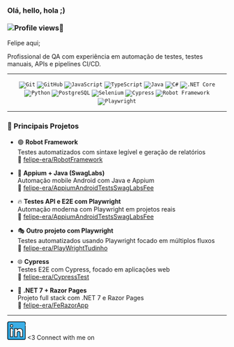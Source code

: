 ### Olá, hello, hola ;)  &nbsp;&nbsp;&nbsp;&nbsp;&nbsp;&nbsp;&nbsp;&nbsp;&nbsp;&nbsp;&nbsp;&nbsp;&nbsp;&nbsp;&nbsp;&nbsp;&nbsp;&nbsp;&nbsp;&nbsp;&nbsp;&nbsp;&nbsp;&nbsp;&nbsp;&nbsp;&nbsp;&nbsp;&nbsp;&nbsp;&nbsp;&nbsp;&nbsp;&nbsp;&nbsp;&nbsp;&nbsp;&nbsp;&nbsp;&nbsp;&nbsp;&nbsp;&nbsp;&nbsp;&nbsp;&nbsp;&nbsp;&nbsp;&nbsp;&nbsp;&nbsp;&nbsp;&nbsp;&nbsp;&nbsp;&nbsp;&nbsp;&nbsp;&nbsp;&nbsp;&nbsp;&nbsp;&nbsp;&nbsp;&nbsp;&nbsp;&nbsp;&nbsp;&nbsp;&nbsp;&nbsp;&nbsp;&nbsp;&nbsp;&nbsp;&nbsp;&nbsp;&nbsp;&nbsp;&nbsp;&nbsp;&nbsp;&nbsp;&nbsp;&nbsp;&nbsp;&nbsp;&nbsp;&nbsp;&nbsp;&nbsp;&nbsp;&nbsp;&nbsp;&nbsp;&nbsp;&nbsp;&nbsp;&nbsp;&nbsp;&nbsp;&nbsp;&nbsp;&nbsp;&nbsp;&nbsp;&nbsp;&nbsp;&nbsp;&nbsp;&nbsp;&nbsp;&nbsp;&nbsp;&nbsp;&nbsp;&nbsp;                             <a href="https://github.com/felipe-era"></a> <img href="https://github.com/felipe-era" src="https://komarev.com/ghpvc/?username=felipe-era&color=blueviolet" alt="Profile views"/>🚀

Felipe aqui;     

Profissional de QA com experiência em automação de testes, testes manuais, APIs e pipelines CI/CD.

---

<div align="center">
	<code><img width="50" src="https://raw.githubusercontent.com/marwin1991/profile-technology-icons/refs/heads/main/icons/git.png" alt="Git" title="Git"/></code>
	<code><img width="50" src="https://raw.githubusercontent.com/marwin1991/profile-technology-icons/refs/heads/main/icons/github.png" alt="GitHub" title="GitHub"/></code>
	<code><img width="50" src="https://raw.githubusercontent.com/marwin1991/profile-technology-icons/refs/heads/main/icons/javascript.png" alt="JavaScript" title="JavaScript"/></code>
	<code><img width="50" src="https://raw.githubusercontent.com/marwin1991/profile-technology-icons/refs/heads/main/icons/typescript.png" alt="TypeScript" title="TypeScript"/></code>
	<code><img width="50" src="https://raw.githubusercontent.com/marwin1991/profile-technology-icons/refs/heads/main/icons/java.png" alt="Java" title="Java"/></code>
	<code><img width="50" src="https://raw.githubusercontent.com/marwin1991/profile-technology-icons/refs/heads/main/icons/c%23.png" alt="C#" title="C#"/></code>
	<code><img width="50" src="https://raw.githubusercontent.com/marwin1991/profile-technology-icons/refs/heads/main/icons/_net_core.png" alt=".NET Core" title=".NET Core"/></code>
	<code><img width="50" src="https://raw.githubusercontent.com/marwin1991/profile-technology-icons/refs/heads/main/icons/python.png" alt="Python" title="Python"/></code>
	<code><img width="50" src="https://raw.githubusercontent.com/marwin1991/profile-technology-icons/refs/heads/main/icons/postgresql.png" alt="PostgreSQL" title="PostgreSQL"/></code>
	<code><img width="50" src="https://raw.githubusercontent.com/marwin1991/profile-technology-icons/refs/heads/main/icons/selenium.png" alt="Selenium" title="Selenium"/></code>
	<code><img width="50" src="https://raw.githubusercontent.com/marwin1991/profile-technology-icons/refs/heads/main/icons/cypress.png" alt="Cypress" title="Cypress"/></code>
	<code><img width="50" src="https://raw.githubusercontent.com/marwin1991/profile-technology-icons/refs/heads/main/icons/robot_framework.png" alt="Robot Framework" title="Robot Framework"/></code>
	<code><img width="50" src="https://raw.githubusercontent.com/marwin1991/profile-technology-icons/refs/heads/main/icons/playwright.png" alt="Playwright" title="Playwright"/></code>
</div>

---

### 🧪 Principais Projetos

- 🟢 **Robot Framework**<br>
  Testes automatizados com sintaxe legível e geração de relatórios<br>
  🔗 [felipe-era/RobotFramework](https://github.com/felipe-era/RobotFramework)

- 📱 **Appium + Java (SwagLabs)**<br>
  Automação mobile Android com Java e Appium<br>
  🔗 [felipe-era/AppiumAndroidTestsSwagLabsFee](https://github.com/felipe-era/AppiumAndroidTestsSwagLabsFee)

- 🔥 **Testes API e E2E com Playwright**<br>
  Automação moderna com Playwright em projetos reais<br>
  🔗 [felipe-era/AppiumAndroidTestsSwagLabsFee](https://github.com/felipe-era/AppiumAndroidTestsSwagLabsFee)

- 🎭 **Outro projeto com Playwright**<br>
  Testes automatizados usando Playwright focado em múltiplos fluxos<br>
  🔗 [felipe-era/PlayWrightTudinho](https://github.com/felipe-era/PlayWrightTudinho)

- 🌐 **Cypress**<br>
  Testes E2E com Cypress, focado em aplicações web<br>
  🔗 [felipe-era/CypressTest](https://github.com/felipe-era/CypressTest)

- 🧩 **.NET 7 + Razor Pages**<br>
  Projeto full stack com .NET 7 e Razor Pages<br>
  🔗 [felipe-era/FeRazorApp](https://github.com/felipe-era/FeRazorApp)



---
<a href="https://www.linkedin.com/in/felipeera/"><img src="https://raw.githubusercontent.com/felipe-era/felipe-era/main/linkedin.png" width="42"></img></a> <3 Connect with me on 



<!--
**felipe-era/felipe-era** is a ✨ _special_ ✨ repository because its `README.md` (this file) appears on your GitHub profile.

Here are some ideas to get you started:

- 🔭 I’m currently working on ...
- 🌱 I’m currently learning ...
- 👯 I’m looking to collaborate on ...
- 🤔 I’m looking for help with ...
- 💬 Ask me about ...
- 📫 How to reach me: ...
- 😄 Pronouns: ...
- ⚡ Fun fact: ...
-->
